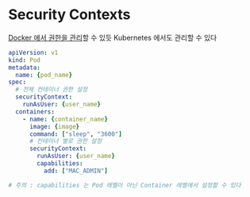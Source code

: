 # Security Contexts

[Docker 에서 권한을 관리](../../docker/SecurityInDocker.md)할 수 있듯 Kubernetes 에서도 관리할 수 있다

```yml
apiVersion: v1
kind: Pod
metadata:
  name: {pod_name}
spec:
  # 전체 컨테이너 권한 설정
  securityContext:
    runAsUser: {user_name}
  containers:
    - name: {container_name}
      image: {image}
      command: ["sleep", "3600"]
      # 컨테이너 별로 권한 설정
      securityContext:
        runAsUser: {user_name}
        capabilities:
          add: ["MAC_ADMIN"]

# 주의 : capabilities 는 Pod 레벨이 아닌 Container 레벨에서 설정할 수 있다
```
